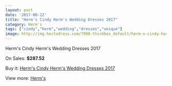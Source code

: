 ```yaml
---
layout: post
date: '2017-08-22'
title: "Herm's Cindy Herm's Wedding Dresses 2017"
category: Herm's
tags: ["cindy","herm","wedding","dresses","unique"]
image: http://img.hectodress.com/7998-thickbox_default/herm-s-cindy-herm-s-wedding-dresses-2013.jpg
---
```

Herm's Cindy Herm's Wedding Dresses 2017

On Sales: **$287.52**
<a href="https://www.hectodress.com/herm-s/4017-herm-s-cindy-herm-s-wedding-dresses-2013.html"><amp-img layout="responsive" width="600" height="600" src="//img.hectodress.com/7998-thickbox_default/herm-s-cindy-herm-s-wedding-dresses-2013.jpg" alt="Herm's Cindy Herm's Wedding Dresses 2017 0" /></a>

Buy it: [Herm's Cindy Herm's Wedding Dresses 2017](https://www.hectodress.com/herm-s/4017-herm-s-cindy-herm-s-wedding-dresses-2013.html "Herm's Cindy Herm's Wedding Dresses 2017")

View more: [Herm's](https://www.hectodress.com/71-herm-s "Herm's")